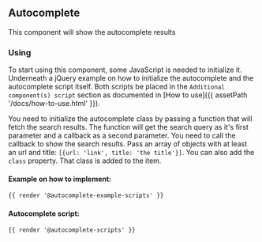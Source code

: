 ## Autocomplete

This component will show the autocomplete results

### Using

To start using this component, some JavaScript is needed to initialize it.<br>
Underneath a jQuery example on how to initialize the autocomplete and the autocomplete script itself.
Both scripts be placed in the `Additional component(s) script` section as documented in [How to use]({{ assetPath '/docs/how-to-use.html' }}).

You need to initialize the autocomplete class by passing a function that will fetch the search results.
The function will get the search query as it's first parameter and a callback as a second parameter. You need to call the callback to show the search results. Pass an array of objects with at least an url and title: `[{url: 'link', title: 'the title'}]`.
You can also add the `class` property. That class is added to the item.

#### Example on how to implement:
```html
{{ render '@autocomplete-example-scripts' }}
```

#### Autocomplete script:
```html
{{ render '@autocomplete-scripts' }}
```
